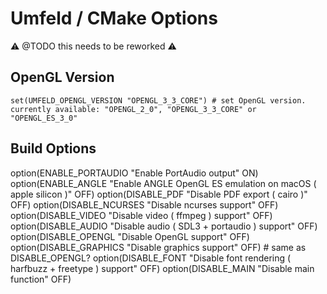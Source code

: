 # Umfeld / CMake Options

⚠️ @TODO this needs to be reworked ⚠️


## OpenGL Version

```
set(UMFELD_OPENGL_VERSION "OPENGL_3_3_CORE") # set OpenGL version. currently available: "OPENGL_2_0", "OPENGL_3_3_CORE" or "OPENGL_ES_3_0"
```

## Build Options

option(ENABLE_PORTAUDIO "Enable PortAudio output" ON)
option(ENABLE_ANGLE "Enable ANGLE OpenGL ES emulation on macOS ( apple silicon )" OFF)
option(DISABLE_PDF "Disable PDF export ( cairo )" OFF)
option(DISABLE_NCURSES "Disable ncurses support" OFF)
option(DISABLE_VIDEO "Disable video ( ffmpeg ) support" OFF)
option(DISABLE_AUDIO "Disable audio ( SDL3 + portaudio ) support" OFF)
option(DISABLE_OPENGL "Disable OpenGL support" OFF)
option(DISABLE_GRAPHICS "Disable graphics support" OFF) # same as DISABLE_OPENGL?
option(DISABLE_FONT "Disable font rendering ( harfbuzz + freetype ) support" OFF)
option(DISABLE_MAIN "Disable main function" OFF)
